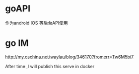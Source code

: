 # goAPI
作为android IOS 等后台API使用  

# go IM
http://my.oschina.net/waylau/blog/346170?fromerr=Tw6M5bi7

After time  ,I will publish this serve in docker 

